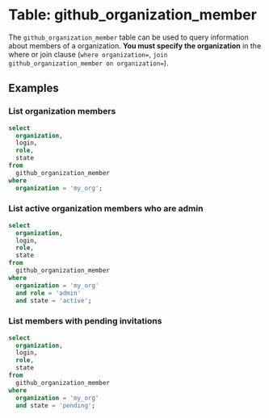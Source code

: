 # Table: github_organization_member

The `github_organization_member` table can be used to query information about members of a organization. **You must specify the organization** in the where or join clause (`where organization=`, `join github_organization_member on organization=`).

## Examples

### List organization members

```sql
select
  organization,
  login,
  role,
  state
from
  github_organization_member
where
  organization = 'my_org';
```

### List active organization members who are admin

```sql
select
  organization,
  login,
  role,
  state
from
  github_organization_member
where
  organization = 'my_org'
  and role = 'admin'
  and state = 'active';
```

### List members with pending invitations

```sql
select
  organization,
  login,
  role,
  state
from
  github_organization_member
where
  organization = 'my_org'
  and state = 'pending';
```
